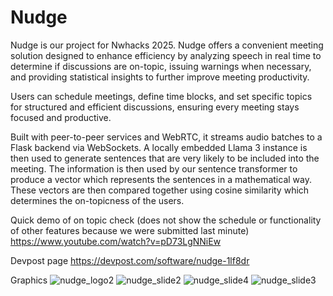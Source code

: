 # Nudge
Nudge is our project for Nwhacks 2025. Nudge offers a convenient meeting solution designed to enhance efficiency by analyzing speech in real time to determine if discussions are on-topic, issuing warnings when necessary, and providing statistical insights to further improve meeting productivity.

Users can schedule meetings, define time blocks, and set specific topics for structured and efficient discussions, ensuring every meeting stays focused and productive.
 
Built with peer-to-peer services and WebRTC, it streams audio batches to a Flask backend via WebSockets. A locally embedded Llama 3 instance is then used to generate sentences that are very likely to be included into the meeting. The information is then used by our sentence transformer to produce a vector which represents the sentences in a mathematical way. These vectors are then compared together using cosine similarity which determines the on-topicness of the users.

Quick demo of on topic check (does not show the schedule or functionality of other features because we were submitted last minute)
https://www.youtube.com/watch?v=pD73LgNNiEw

Devpost page
https://devpost.com/software/nudge-1lf8dr

Graphics
![nudge_logo2](https://github.com/user-attachments/assets/17892133-2fe5-486d-9c48-c0ac61e3ab77)
![nudge_slide2](https://github.com/user-attachments/assets/59f6b29a-0497-443b-9076-1d3fc42905d6)
![nudge_slide4](https://github.com/user-attachments/assets/871af16e-bf00-4e31-a170-eba261cc0f37)
![nudge_slide3](https://github.com/user-attachments/assets/fcc0afc2-07e2-4547-b4b6-6314d5d2e20c)
